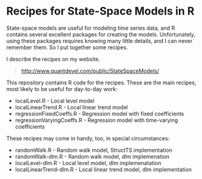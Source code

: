 # Recipes for State-Space Models in R
State-space models are useful for modeling time series data,
and R contains several excellent packages for creating the models.
Unfortunately, using these packages requires knowing many little details,
and I can never remember them. So I put together some recipes.

I describe the recipes on my website.

> http://www.quantdevel.com/public/StateSpaceModels/

This repository contains R code for the recipes.
These are the main recipes, most likely to be useful for day-to-day work:

* localLevel.R - Local level model
* localLinearTrend.R - Local linear trend model
* regressionFixedCoeffs.R - Regression model with fixed coefficients
* regressionVaryingCoeffs.R - Regression model with time-varying coefficients

These recipes may come in handy, too, in special circumstances:

* randomWalk.R - Random walk model, StructTS implementation
* randomWalk-dlm.R - Random walk model, dlm implemenation
* localLevel-dlm.R - Local level model, dlm implemenatation
* localLinearTrend-dlm.R - Local linear trend model, dlm implementation
